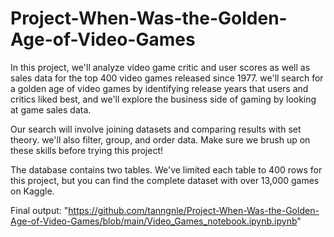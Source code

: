 # Project-When-Was-the-Golden-Age-of-Video-Games
In this project, we'll analyze video game critic and user scores as well as sales data for the top 400 video games released since 1977. we'll search for a golden age of video games by identifying release years that users and critics liked best, and we'll explore the business side of gaming by looking at game sales data.

Our search will involve joining datasets and comparing results with set theory. we'll also filter, group, and order data. Make sure we brush up on these skills before trying this project!

The database contains two tables. We've limited each table to 400 rows for this project, but you can find the complete dataset with over 13,000 games on Kaggle.

Final output: "https://github.com/tanngnle/Project-When-Was-the-Golden-Age-of-Video-Games/blob/main/Video_Games_notebook.ipynb.ipynb"
